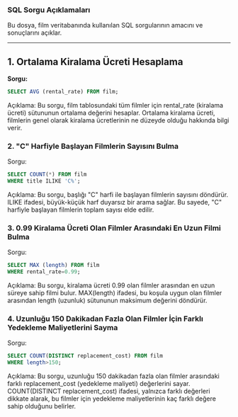 ### SQL Sorgu Açıklamaları

Bu dosya, film veritabanında kullanılan SQL sorgularının amacını ve sonuçlarını açıklar.

---

## 1. Ortalama Kiralama Ücreti Hesaplama

**Sorgu:**
```sql
SELECT AVG (rental_rate) FROM film;
```
Açıklama: Bu sorgu, film tablosundaki tüm filmler için rental_rate (kiralama ücreti) sütununun ortalama değerini hesaplar. Ortalama kiralama ücreti, filmlerin genel olarak kiralama ücretlerinin ne düzeyde olduğu hakkında bilgi verir.

### 2. "C" Harfiyle Başlayan Filmlerin Sayısını Bulma
Sorgu:
```sql
SELECT COUNT(*) FROM film
WHERE title ILIKE 'C%';
```
Açıklama: Bu sorgu, başlığı "C" harfi ile başlayan filmlerin sayısını döndürür. ILIKE ifadesi, büyük-küçük harf duyarsız bir arama sağlar. Bu sayede, "C" harfiyle başlayan filmlerin toplam sayısı elde edilir.

### 3. 0.99 Kiralama Ücreti Olan Filmler Arasındaki En Uzun Filmi Bulma
Sorgu:
```sql
SELECT MAX (length) FROM film
WHERE rental_rate=0.99;
```
Açıklama: Bu sorgu, kiralama ücreti 0.99 olan filmler arasından en uzun süreye sahip filmi bulur. MAX(length) ifadesi, bu koşula uygun olan filmler arasından length (uzunluk) sütununun maksimum değerini döndürür.

### 4. Uzunluğu 150 Dakikadan Fazla Olan Filmler İçin Farklı Yedekleme Maliyetlerini Sayma
Sorgu:
```sql
SELECT COUNT(DISTINCT replacement_cost) FROM film
WHERE length>150;
```
Açıklama: Bu sorgu, uzunluğu 150 dakikadan fazla olan filmler arasındaki farklı replacement_cost (yedekleme maliyeti) değerlerini sayar. COUNT(DISTINCT replacement_cost) ifadesi, yalnızca farklı değerleri dikkate alarak, bu filmler için yedekleme maliyetlerinin kaç farklı değere sahip olduğunu belirler.
